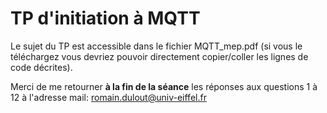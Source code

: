 # TP d'initiation à MQTT

Le sujet du TP est accessible dans le fichier MQTT_mep.pdf (si vous le téléchargez vous devriez pouvoir directement copier/coller les lignes de code décrites). 

Merci de me retourner **à la fin de la séance** les réponses aux questions 1 à 12 à l'adresse mail: romain.dulout@univ-eiffel.fr
